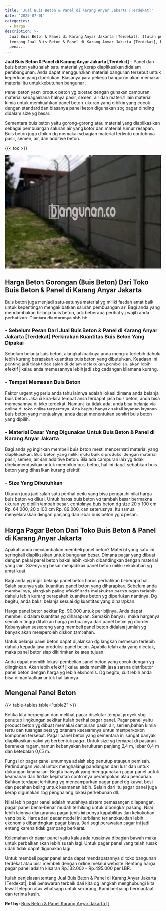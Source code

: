 ```yaml
---
title: 'Jual Buis Beton & Panel di Karang Anyar Jakarta [Terdekat]'
date: '2025-07-01'
categories:
  - harga
description: >-
  Jual Buis Beton & Panel di Karang Anyar Jakarta [Terdekat]. Itulah penjelasan
  tentang Jual Buis Beton & Panel di Karang Anyar Jakarta [Terdekat], beli
  pena...
---
```


**Jual Buis Beton & Panel di Karang Anyar Jakarta \[Terdekat\]** – Panel dan buis beton yaitu salah satu material yg kerap diaplikasikan didalam pembangunan. Anda dapat menggunakan material bangunan tersebut untuk keperluan yang diperlukan. Biasanya para pekerja bangunan akan memakai material itu untuk kebutuhan bangunan.

Penel beton yakni produk beton yg dicetak dengan gunakan campuran material sebagaimana halnya pasir, semen, air dan material lain material kimia untuk membuahkan panel beton. ukuran yang dibikin yang cocok dengan standard dan biasanya panel beton digunakan sbg pagar dinding didalam size yg besar.

Sementara buis beton yaitu gorong-gorong atau material yang diaplikasikan sebagai pembuangan saluran air yang kotor dan material sumur resapan. Buis beton juga dibikin dg memakai sebagian material tertentu contohnya pasir, semen, air, dan additive beton.

{{< toc >}}

![Jual Buis Beton & Panel di Karang Anyar Jakarta [Terdekat]](/images/jual-panel-buis-beton-murah-47.png)

## Harga Beton Gorongan (Buis Beton) Dari Toko Buis Beton & Panel di Karang Anyar Jakarta

Buis beton juga menjadi satu-satunya material yg miliki faedah amat baik untuk kepentingan mengakibatkan saluran pembuangan air. Bagi anda yang mendambakan belanja buis beton, ada beberapa perihal yg wajib anda perhatikan. Diantara diantaranya sbb ini:

### \- Sebelum Pesan Dari Jual Buis Beton & Panel di Karang Anyar Jakarta \[Terdekat\] Perkirakan Kuantitas Buis Beton Yang Dipakai

Sebelum belanja buis beton, alangkah baiknya anda mengira terlebih dahulu lebih kurang berapakah kuantitas buis beton yang dibutuhkan. Keadaan ini penting jadi tidak tidak salah di dalam melakukan pembelian. akan lebih efektif jikalau anda memesannya lebih jadi sbg cadangan bilamana kurang.

### \- Tempat Memesan Buis Beton

Faktor urgent yg perlu anda tahu lainnya adalah lokasi dimana anda belanja buis beton. Jika di kira-kira tempat anda terdapat jasa buis beton, anda bisa memesannya di toko terdekat. Namun jika tidak ada, anda bisa belanja via online di toko online terpercaya. Ada begitu banyak sekali layanan layanan buis beton yang menjualnya, anda dapat menentukan sendiri buis beton yang dipilih.

### \- Material Dasar Yang Digunakan Untuk Buis Beton & Panel di Karang Anyar Jakarta

Bagi anda yg inginkan membeli buis beton mesti mencermati material yang diaplikasikan. Buis beton yang miliki mutu baik diproduksi dengan material pasir, semen, air dan additive beton. Bila ada campuran lain yg tidak direkomendasikan untuk membikin buis beton, hal ini dapat sebabkan buis beton yang dihasilkan kurang efektif.

### \- Size Yang Dibutuhkan

Ukuran juga jadi salah satu perihal perlu yang bisa pengaruhi nilai harga buis beton yg dijual. Untuk harga buis beton yg tambah besar bermakna ukuran yg dipilih tambah besar. contohnya buis beton dg size 20 x 100 cm Rp. 64.000, 20 x 100 cm Rp. 89.000, dan seterusnya. Itu semua menyelaraskan dengan panjang dan lebar buis beton yg dipesan.

## Harga Pagar Beton Dari Toko Buis Beton & Panel di Karang Anyar Jakarta

Apakah anda mendambakan membeli panel beton? Material yang satu ini seringkali diaplikasikan untuk bangunan besar. Dimana pagar yang dibuat dengan pakai panel beton bakal lebih kokoh dibandingkan dengan material yang lain. Sizenya yg besar menjadikan panel beton miliki kekokohan yg amat kuat.

Bagi anda yg ingin belanja panel beton harus perhatikan beberapa hal. Salah satunya yaitu kuantitas panel beton yang diharapkan. Sebelum anda membelinya, alangkah paling efektif anda melakukan perhitungan terlebih dahulu lebih kurang berapakah kuantitas beton yg diperlukan nantinya. Dg begitu, anda bakal belanja sesuai dg kuantitas yang diharapkan.

Harga panel beton sekitar Rp. 90.000 untuk per bijinya. Anda dapat membeli didalam kuantitas yg diharapkan. Semakin banyak, maka harganya semakin tinggi dikalikan harga perbuahnya dari panel beton yg diorder. Kebanyakan seseorang yang membeli panel beton didalam jumlah yg banyak akan memperoleh diskon tambahan.

Untuk belanja panel beton dapat dijalankan dg langkah memesan terlebih dahulu kepada jasa produksi panel beton. Apabila telah ada yang dicetak, maka panel beton siap dikirimkan ke area tujuan.

Anda dapat memilih lokasi pembelian panel beton yang cocok dengan yg diinginkan. Akan lebih efektif jikalau anda memilih jasa sarana distributor panel beton dengan harga yg lebih ekonomis. Dg begitu, duit lebih anda bisa dimanfaatkan untuk hal lainnya.

## Mengenal Panel Beton

{{< table-tables table="table2" >}}

Ketika kita berpergian dan melihat pagar disekitar tempat proyek sbg penutup lingkungan seklitar Itulah perihal pagar panel. Pagar panel yaitu product beton yg dibuat memakai campuran pasir, air, semen,bahan kimia tertu dan tulangan besi yg ditanam kedalamnya untuk memperkokoh komponen tersebut. Pagar panel beton yang sementara ini sangat banyak diaplikasikan yakni yg berbentuk pagar. Untuk size yg terdapat di pasaran beraneka ragam, namun kebanyakan berukuran panjang 2,4 m, lebar 0,4 m dan ketebalan 0,05 m.

Fungsi dr pagar panel umumnya adalah sbg penutup ataupun pemisah. Perlindungan visual untuk menghalangi pandangan dari luar dan untuk dukungan keamanan. Begitu banyak yang menggunakan pagar panel untuk keamanan dari tindak kejahatan contohnya perampokan atau pencurian. Bahkan terdapat terhitung yg mencampurkan pagar panel dg kawat besi dan pecahan beling untuk keamanan lebih. Selain dari itu pagar panel juga kerap digunakan sbg penghalang lokasi perkebunan dll.

Nilai lebih pagar panel adalah mudahnya sistem pemasangan dilapangan, pagar panel benar-benar mudah terhitung untuk dibongkar pasang. Nilai lebih lainnya diantaranya pagar jenis ini punya kapabilitas dan kekokohan yang baik. Harga dari pagar model ini terbilang terjangkau dan lebih ekonomis dibandingkan pagar biasa. Dari segi perawatan pagar ini jadi enteng karena tidak gampang berkarat.

Kelemahan dr pagar panel yaitu kalau ada rusaknya dibagian bawah maka untuk perbaikan akan lebih susah lagi. Untuk pagar panel yang telah rusak udah tidak dapat digunakan lagi.

Untuk membeli pagar panel anda dapat mendapatannya di toko bangunan terdekat atau bisa membeli dengan online melalui website. Rentang harga pagar panel adalah kisaran Rp.132.000 – Rp.495.000 per LBR.

Itulah penjelasan tentang Jual Buis Beton & Panel di Karang Anyar Jakarta \[Terdekat\], beli penawaran terbaik dari kita dg langkah menghubungi kita lewat telepon atau whatsapp untuk sekarang, Kami berharap bermanfaat dan terima kasih.

**Ref by:** [Buis Beton & Panel Karang Anyar Jakarta []](https://id.wikipedia.org/wiki/Buis)
